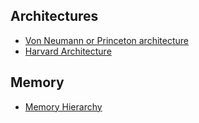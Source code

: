 ## Architectures

- [Von Neumann or Princeton architecture](computer_architecture/von_neumann.md)
- [Harvard Architecture](computer_architecture/harvard_architecture.md)

## Memory

- [Memory Hierarchy](computer_architecture/memory_hierarchy.md)

